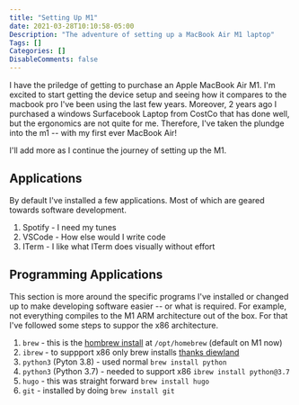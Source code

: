 ```yaml
---
title: "Setting Up M1"
date: 2021-03-28T10:10:58-05:00
Description: "The adventure of setting up a MacBook Air M1 laptop"
Tags: []
Categories: []
DisableComments: false
---
```


I have the priledge of getting to purchase an Apple MacBook Air M1. 
I'm excited to start getting the device setup and seeing how it compares
to the macbook pro I've been using the last few years. Moreover, 2 years
ago I purchased a windows Surfacebook Laptop from CostCo that has done
well, but the ergonomics are not quite for me. Therefore, I've taken
the plundge into the m1 -- with my first ever MacBook Air!

I'll add more as I continue the journey of setting up the M1.

## Applications

By default I've installed a few applications. Most of which are geared towards
software development.

1. Spotify - I need my tunes
1. VSCode - How else would I write code
1. ITerm - I like what ITerm does visually without effort

## Programming Applications

This section is more around the specific programs I've installed or changed up
to make developing software easier -- or what is required. For example, not 
everything compiles to the M1 ARM architecture out of the box. For that I've 
followed some steps to suppor the x86 architecture.

1. `brew` - this is the [hombrew install](https://brew.sh/) at `/opt/homebrew` (default on M1 now)
1. `ibrew` - to suppport x86 only brew installs [thanks diewland](https://diewland.medium.com/how-to-install-python-3-7-on-macbook-m1-87c5b0fcb3b5)
1. `python3` (Pyton 3.8) - used normal `brew install python`
1. `python3` (Python 3.7) - needed to support x86 `ibrew install python@3.7`
1. `hugo` - this was straight forward `brew install hugo`
1. `git` - installed by doing `brew install git`


